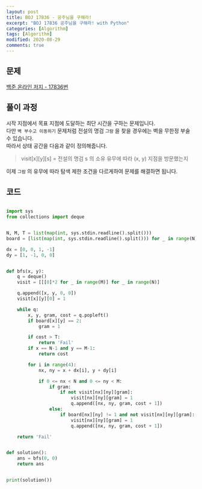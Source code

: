 ```yaml
---
layout: post
title: BOJ 17836 - 공주님을 구해라!
excerpt: "BOJ 17836 공주님을 구해라! with Python"
categories: [Algorithm]
tags: [Algorithm]
modified: 2020-08-29
comments: true
---
```


## 문제
[백준 온라인 저지 - 17836번](https://www.acmicpc.net/problem/17836)


## 풀이 과정
시작 지점에서 목표 지점에 도달하는 최단 시간을 구하는 문제입니다. <br>
다만 `벽 부수고 이동하기` 문제처럼 전설의 명검 `그람` 을 찾을 경우에는 벽을 무한정 부술 수 있습니다. <br>
따라서 상태 공간을 다음과 같이 정의해줍니다. <br>

> visit[x][y][s] = 전설의 명검 s 의 소유 유무에 따라 (x, y) 지점을 방문했는지

이제 `그람` 의 유무에 따라 탐색 제한 조건을 다르게하여 문제를 해결하면 됩니다. <br>


## 코드

~~~ python

import sys
from collections import deque


N, M, T = list(map(int, sys.stdin.readline().split()))
board = [list(map(int, sys.stdin.readline().split())) for _ in range(N)]

dx = [0, 0, 1, -1]
dy = [1, -1, 0, 0]


def bfs(x, y):
    q = deque()
    visit = [[[0]*2 for _ in range(M)] for _ in range(N)]

    q.append([x, y, 0, 0])
    visit[x][y][0] = 1

    while q:
        x, y, gram, cost = q.popleft()
        if board[x][y] == 2:
            gram = 1

        if cost > T:
            return 'Fail'
        if x == N-1 and y == M-1:
            return cost

        for i in range(4):
            nx, ny = x + dx[i], y + dy[i]

            if 0 <= nx < N and 0 <= ny < M:
                if gram:
                    if not visit[nx][ny][gram]:
                        visit[nx][ny][gram] = 1
                        q.append([nx, ny, gram, cost + 1])
                else:
                    if board[nx][ny] != 1 and not visit[nx][ny][gram]:
                        visit[nx][ny][gram] = 1
                        q.append([nx, ny, gram, cost + 1])

    return 'Fail'


def solution():
    ans = bfs(0, 0)
    return ans


print(solution())

~~~